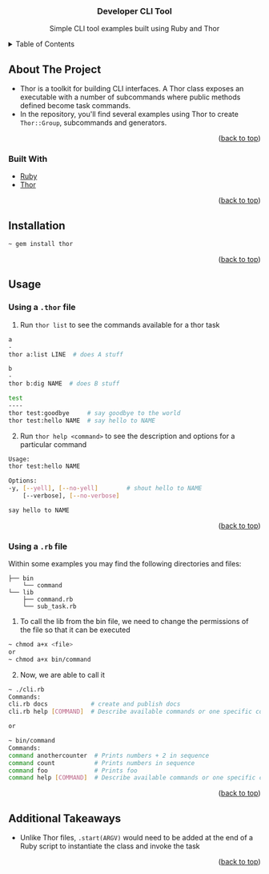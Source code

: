 <div id="top"></div>

<!-- PROJECT LOGO -->
<div align="center">
  <h3 align="center">Developer CLI Tool</h3>
  <p align="center">
    Simple CLI tool examples built using Ruby and Thor
  </p>
</div>



<!-- TABLE OF CONTENTS -->
<details>
  <summary>Table of Contents</summary>
  <ol>
    <li>
      <a href="#about-the-project">About The Project</a>
      <ul>
        <li><a href="#built-with">Built With</a></li>
      </ul>
    </li>
    <li><a href="#installation">Installation</a></li>
    <li><a href="#usage">Usage</a></li>
    <li><a href="#additional-takeaways">Additional Takeaways</a></li>
  </ol>
</details>



<!-- ABOUT THE PROJECT -->
## About The Project
* Thor is a toolkit for building CLI interfaces. A Thor class exposes an executable with a number of subcommands where public methods defined become task commands.
* In the repository, you'll find several examples using Thor to create `Thor::Group`, subcommands and generators. 

<p align="right">(<a href="#top">back to top</a>)</p>

### Built With

* [Ruby](https://www.ruby-lang.org/en/)
* [Thor](http://whatisthor.com/)

<p align="right">(<a href="#top">back to top</a>)</p>



<!-- GETTING STARTED -->
## Installation

  ```sh
  ~ gem install thor
  ```

<p align="right">(<a href="#top">back to top</a>)</p>


## Usage
### Using a `.thor` file

1. Run `thor list` to see the commands available for a thor task 
  ```sh
a
-
thor a:list LINE  # does A stuff

b
-
thor b:dig NAME  # does B stuff

test
----
thor test:goodbye     # say goodbye to the world
thor test:hello NAME  # say hello to NAME
  ```
2. Run `thor help <command>` to see the description and options for a particular command
  ```sh
Usage:
  thor test:hello NAME

Options:
  -y, [--yell], [--no-yell]        # shout hello to NAME
      [--verbose], [--no-verbose]  

say hello to NAME
  ```

<p align="right">(<a href="#top">back to top</a>)</p>

### Using a `.rb` file
Within some examples you may find the following directories and files:

```
├── bin
    └── command
└── lib
    ├── command.rb
    └── sub_task.rb
```

1. To call the lib from the bin file, we need to change the permissions of the file so that it can be executed
  ```sh
  ~ chmod a+x <file> 
  or 
  ~ chmod a+x bin/command
  ```

2. Now, we are able to call it
  ```sh
  ~ ./cli.rb
  Commands:
  cli.rb docs            # create and publish docs
  cli.rb help [COMMAND]  # Describe available commands or one specific command
  
  or 
  
  ~ bin/command
  Commands:
  command anothercounter  # Prints numbers + 2 in sequence
  command count           # Prints numbers in sequence
  command foo             # Prints foo
  command help [COMMAND]  # Describe available commands or one specific command
  ```


<p align="right">(<a href="#top">back to top</a>)</p>

## Additional Takeaways
* Unlike Thor files, `.start(ARGV)` would need to be added at the end of a Ruby script to instantiate the class and invoke the task


<p align="right">(<a href="#top">back to top</a>)</p>
